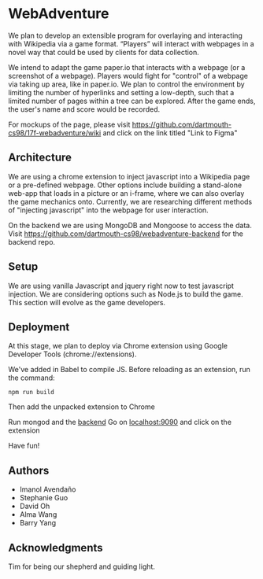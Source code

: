 # WebAdventure

We plan to develop an extensible program for overlaying and interacting with Wikipedia via a game format. “Players” will interact with webpages in a novel way that could be used by clients for data collection.

We intend to adapt the game paper.io that interacts with a webpage (or a screenshot of a webpage). Players would fight for "control" of a webpage via taking up area, like in paper.io. We plan to control the environment by limiting the number of hyperlinks and setting a low-depth, such that a limited number of pages within a tree can be explored. After the game ends, the user's name and score would be recorded.

For mockups of the page, please visit https://github.com/dartmouth-cs98/17f-webadventure/wiki and click on the link titled "Link to Figma"

## Architecture

We are using a chrome extension to inject javascript into a Wikipedia page or a pre-defined webpage. Other options include building a stand-alone web-app that loads in a picture or an i-frame, where we can also overlay the game mechanics onto. Currently, we are researching different methods of "injecting javascript" into the webpage for user interaction.

On the backend we are using MongoDB and Mongoose to access the data. Visit https://github.com/dartmouth-cs98/webadventure-backend for the backend repo.

## Setup

We are using vanilla Javascript and jquery right now to test javascript injection. We are considering options such as Node.js to build the game. This section will evolve as the game developers.

## Deployment

At this stage, we plan to deploy via Chrome extension using Google Developer Tools (chrome://extensions).

We've added in Babel to compile JS. Before reloading as an extension, run the command:
```
npm run build
```
Then add the unpacked extension to Chrome

Run mongod and the [backend](https://github.com/dartmouth-cs98/webadventure-backend)
Go on [localhost:9090](localhost:9090) and click on the extension

Have fun!

## Authors

* Imanol Avendaño
* Stephanie Guo
* David Oh
* Alma Wang
* Barry Yang

## Acknowledgments
Tim for being our shepherd and guiding light.
